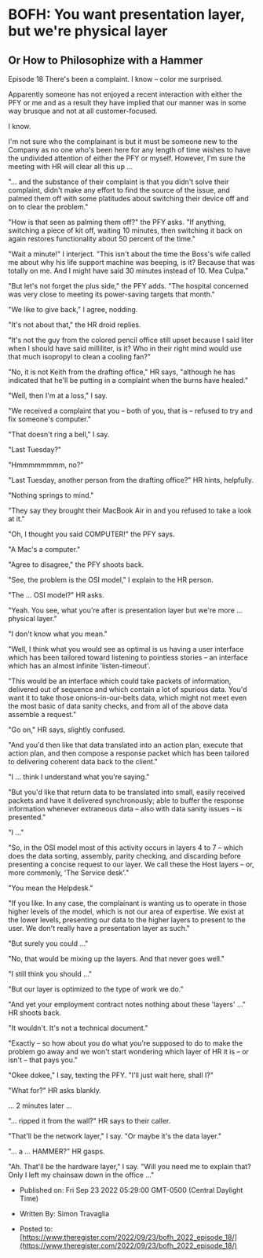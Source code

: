 # BOFH: You want presentation layer, but we're physical layer

## Or How to Philosophize with a Hammer

Episode 18 There's been a complaint. I know – color me surprised.

Apparently someone has not enjoyed a recent interaction with either the PFY or me and as a result they have implied that our manner was in some way brusque and not at all customer-focused.

I know.

I'm not sure who the complainant is but it must be someone new to the Company as no one who's been here for any length of time wishes to have the undivided attention of either the PFY or myself. However, I'm sure the meeting with HR will clear all this up ...

"... and the substance of their complaint is that you didn't solve their complaint, didn't make any effort to find the source of the issue, and palmed them off with some platitudes about switching their device off and on to clear the problem."

"How is that seen as palming them off?" the PFY asks. "If anything, switching a piece of kit off, waiting 10 minutes, then switching it back on again restores functionality about 50 percent of the time."

"Wait a minute!" I interject. "This isn't about the time the Boss's wife called me about why his life support machine was beeping, is it? Because that was totally on me. And I might have said 30 minutes instead of 10. Mea Culpa."

"But let's not forget the plus side," the PFY adds. "The hospital concerned was very close to meeting its power-saving targets that month."

"We like to give back," I agree, nodding.

"It's not about that," the HR droid replies.

"It's not the guy from the colored pencil office still upset because I said liter when I should have said milliliter, is it? Who in their right mind would use that much isopropyl to clean a cooling fan?"

"No, it is not Keith from the drafting office," HR says, "although he has indicated that he'll be putting in a complaint when the burns have healed."

"Well, then I'm at a loss," I say.

"We received a complaint that you – both of you, that is – refused to try and fix someone's computer."

"That doesn't ring a bell," I say.

"Last Tuesday?"

"Hmmmmmmmm, no?"

"Last Tuesday, another person from the drafting office?" HR hints, helpfully.

"Nothing springs to mind."

"They say they brought their MacBook Air in and you refused to take a look at it."

"Oh, I thought you said COMPUTER!" the PFY says.

"A Mac's a computer."

"Agree to disagree," the PFY shoots back.

"See, the problem is the OSI model," I explain to the HR person.

"The ... OSI model?" HR asks.

"Yeah. You see, what you're after is presentation layer but we're more ... physical layer."

"I don't know what you mean."

"Well, I think what you would see as optimal is us having a user interface which has been tailored toward listening to pointless stories – an interface which has an almost infinite 'listen-timeout'.

"This would be an interface which could take packets of information, delivered out of sequence and which contain a lot of spurious data. You'd want it to take those onions-in-our-belts data, which might not meet even the most basic of data sanity checks, and from all of the above data assemble a request."

"Go on," HR says, slightly confused.

"And you'd then like that data translated into an action plan, execute that action plan, and then compose a response packet which has been tailored to delivering coherent data back to the client."

"I ... think I understand what you're saying."

"But you'd like that return data to be translated into small, easily received packets and have it delivered synchronously; able to buffer the response information whenever extraneous data – also with data sanity issues – is presented."

"I ..."

"So, in the OSI model most of this activity occurs in layers 4 to 7 – which does the data sorting, assembly, parity checking, and discarding before presenting a concise request to our layer. We call these the Host layers – or, more commonly, 'The Service desk'."

"You mean the Helpdesk."

"If you like. In any case, the complainant is wanting us to operate in those higher levels of the model, which is not our area of expertise. We exist at the lower levels, presenting our data to the higher layers to present to the user. We don't really have a presentation layer as such."

"But surely you could ..."

"No, that would be mixing up the layers. And that never goes well."

"I still think you should ..."

"But our layer is optimized to the type of work we do."

"And yet your employment contract notes nothing about these 'layers' ..." HR shoots back.

"It wouldn't. It's not a technical document."

"Exactly – so how about you do what you're supposed to do to make the problem go away and we won't start wondering which layer of HR it is – or isn't – that pays you."

"Okee dokee," I say, texting the PFY. "I'll just wait here, shall I?"

"What for?" HR asks blankly.

... 2 minutes later ...

"... ripped it from the wall?" HR says to their caller.

"That'll be the network layer," I say. "Or maybe it's the data layer."

"... a ... HAMMER?" HR gasps.

"Ah. That'll be the hardware layer," I say. "Will you need me to explain that? Only I left my chainsaw down in the office ..."



- Published on: Fri Sep 23 2022 05:29:00 GMT-0500 (Central Daylight Time)

- Written By: Simon Travaglia

- Posted to: [https://www.theregister.com/2022/09/23/bofh_2022_episode_18/](https://www.theregister.com/2022/09/23/bofh_2022_episode_18/)